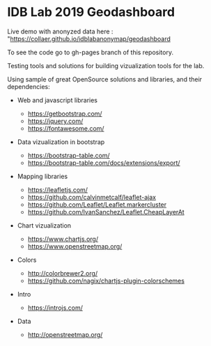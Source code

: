 # IDB Lab 2019 Geodashboard

Live demo with anonyzed data here : "https://collaer.github.io/idblabanonymap/geodashboard

To see the code go to gh-pages branch of this repository.

Testing tools and solutions for building vizualization tools for the lab.

Using sample of great OpenSource solutions and libraries, and their dependencies:

 - Web and javascript libraries 
   - https://getbootstrap.com/
   - https://jquery.com/
   - https://fontawesome.com/
 
 - Data vizualization in bootstrap
   - https://bootstrap-table.com/
   - https://bootstrap-table.com/docs/extensions/export/

 - Mapping libraries
   - https://leafletjs.com/
   - https://github.com/calvinmetcalf/leaflet-ajax
   - https://github.com/Leaflet/Leaflet.markercluster
   - https://github.com/IvanSanchez/Leaflet.CheapLayerAt

 - Chart vizualization
   - https://www.chartjs.org/
   - https://www.openstreetmap.org/

 - Colors
   - http://colorbrewer2.org/
   - https://github.com/nagix/chartjs-plugin-colorschemes

 - Intro
   - https://introjs.com/

 - Data
   - http://openstreetmap.org/

